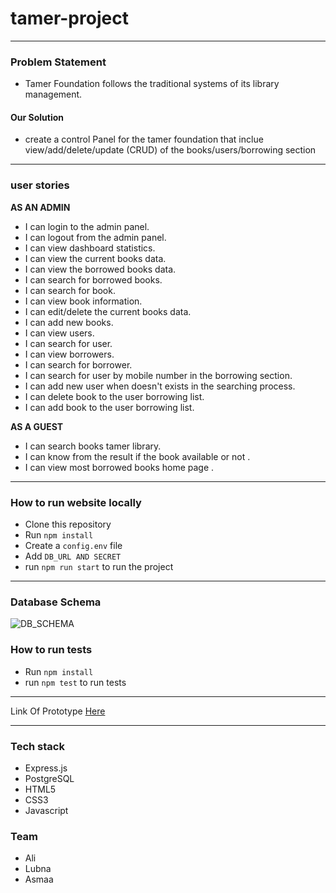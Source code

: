 # tamer-project

 ---------------------------
### Problem Statement

* Tamer Foundation follows the traditional systems of its library management.


#### Our Solution 

* create a control Panel for the tamer foundation that inclue view/add/delete/update (CRUD) of the books/users/borrowing section

 ---------------------------
 
 ### user stories
**AS AN ADMIN**
 
* I can login to the admin panel.
* I can logout from the admin panel.
* I can view dashboard statistics. 
* I can view the current books data. 
* I can view the borrowed books data. 
* I can search for borrowed books.
* I can  search for book.
* I can view book information.
* I can edit/delete the current books data.
* I  can add new books.
* I can view users.
* I can search for user.
* I can view borrowers.
* I can search for borrower.
* I can search for user by mobile number in the borrowing section.
* I can add new user when doesn't exists in the searching process.
* I can delete book to the user borrowing list.
* I can add book to the user borrowing list.

**AS A GUEST**

* I can search books tamer library.
* I can know from the result if the book available or not .
* I can view most borrowed books home page .



 --------------------------- 
 
### How to run website locally 
- Clone this repository
- Run ```npm install```
- Create a ```config.env``` file
- Add ```DB_URL AND SECRET``` 
- run ```npm run start``` to run the project

 ---------------------------
 
 ### Database Schema
 ![DB_SCHEMA](https://files.gitter.im/lubnaabd/et3f/db2.png)


### How to run tests
- Run ```npm install```
- run ```npm test``` to run tests

 ---------------------------
Link Of Prototype [Here ](https://www.figma.com/proto/bvtedIRRYAB3T86hrSEtJiKz/tamer-project?node-id=119%3A64&scaling=min-zoom&redirected=1)

 ---------------------------
### Tech stack
- Express.js
- PostgreSQL
- HTML5
- CSS3
- Javascript

### Team
- Ali
- Lubna
- Asmaa
